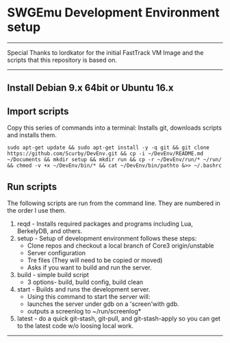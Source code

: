# SWGEmu Development Environment setup

****************************************************************************************************************
Special Thanks to lordkator for the initial FastTrack VM Image and the scripts that this repository is based on.
****************************************************************************************************************

## Install Debian 9.x 64bit or Ubuntu 16.x

## Import scripts

Copy this series of commands into a terminal: Installs git, downloads scripts and installs them.

```
sudo apt-get update && sudo apt-get install -y -q git && git clone https://github.com/Scurby/DevEnv.git && cp -i ~/DevEnv/README.md ~/Documents && mkdir setup && mkdir run && cp -r ~/DevEnv/run/* ~/run/ && chmod -v +x ~/DevEnv/bin/* && cat ~/DevEnv/bin/pathto &>> ~/.bashrc
```

## Run scripts

The following scripts are run from the command line. They are numbered in the order I use them.

1. reqd - Installs required packages and programs including Lua, BerkelyDB, and others.
2. setup - Setup of development environment follows these steps:
   * Clone repos and checkout a local branch of Core3 origin/unstable
   * Server configuration
   * Tre files (They will need to be copied or moved)
   * Asks if you want to build and run the server.
3. build - simple build script
   * 3 options- build, build config, build clean
4. start - Builds and runs the development server.
   * Using this command to start the server will:
   * launches the server under gdb on a 'screen'with gdb.
   * outputs a screenlog to ~/run/screenlog*
5. latest - do a quick git-stash, git-pull, and git-stash-apply so you can get to the latest code w/o loosing local work.

****************************************************************************************************************
